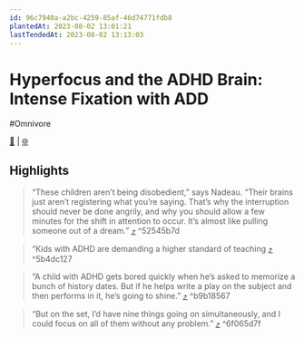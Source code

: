 ```yaml
---
id: 96c7940a-a2bc-4259-85af-46d74771fdb8
plantedAt: 2023-08-02 13:01:21
lastTendedAt: 2023-08-02 13:13:03
---
```


# Hyperfocus and the ADHD Brain: Intense Fixation with ADD
#Omnivore

[📖](https://omnivore.app/me/hyperfocus-and-the-adhd-brain-intense-fixation-with-add-189b769563d) | [🌐](https://www.additudemag.com/understanding-adhd-hyperfocus)

## Highlights

> “These children aren’t being disobedient,” says Nadeau. “Their brains just aren’t registering what you’re saying. That’s why the interruption should never be done angrily, and why you should allow a few minutes for the shift in attention to occur. It’s almost like pulling someone out of a dream.” [⤴️](https://omnivore.app/me/hyperfocus-and-the-adhd-brain-intense-fixation-with-add-189b769563d#52545b7d-172d-409a-8608-c2d6c5420c09)  ^52545b7d

> “Kids with ADHD are demanding a higher standard of teaching [⤴️](https://omnivore.app/me/hyperfocus-and-the-adhd-brain-intense-fixation-with-add-189b769563d#5b4dc127-9818-4fab-a563-ed9837310b52)  ^5b4dc127

> “A child with ADHD gets bored quickly when he’s asked to memorize a bunch of history dates. But if he helps write a play on the subject and then performs in it, he’s going to shine.” [⤴️](https://omnivore.app/me/hyperfocus-and-the-adhd-brain-intense-fixation-with-add-189b769563d#b9b18567-2021-4be5-9c38-f828a75018ac)  ^b9b18567

> “But on the set, I’d have nine things going on simultaneously, and I could focus on all of them without any problem.” [⤴️](https://omnivore.app/me/hyperfocus-and-the-adhd-brain-intense-fixation-with-add-189b769563d#6f065d7f-a623-4ce6-bc20-b16f1c05ec0f)  ^6f065d7f

